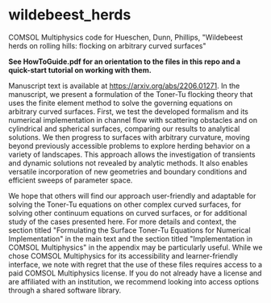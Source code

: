 # wildebeest_herds
COMSOL Multiphysics code for Hueschen, Dunn, Phillips, "Wildebeest herds on rolling hills: flocking on arbitrary curved surfaces"

**See HowToGuide.pdf for an orientation to the files in this repo and a quick-start tutorial on working with them.**

Manuscript text is available at https://arxiv.org/abs/2206.01271. In the manuscript, we present a formulation of the Toner-Tu flocking theory that uses the finite element method to solve the governing equations on arbitrary curved surfaces. First, we test the developed formalism and its numerical implementation in channel flow with scattering obstacles and on cylindrical and spherical surfaces, comparing our results to analytical solutions. We then progress to surfaces with arbitrary curvature, moving beyond previously accessible problems to explore herding behavior on a variety of landscapes. This approach allows the investigation of transients and dynamic solutions not revealed by analytic methods. It also enables versatile incorporation of new geometries and boundary conditions and efficient sweeps of parameter space.

We hope that others will find our approach user-friendly and adaptable for solving the Toner-Tu equations on other complex curved surfaces, for solving other continuum equations on curved surfaces, or for additional study of the cases presented here. For more details and context, the section titled "Formulating the Surface Toner-Tu Equations for Numerical Implementation" in the main text and the section titled "Implementation in COMSOL Multiphysics" in the appendix may be particularly useful. While we chose COMSOL Multiphysics for its accessibility and learner-friendly interface, we note with regret that the use of these files requires access to a paid COMSOL Multiphysics license. If you do not already have a license and are affiliated with an institution, we recommend looking into access options through a shared software library.
